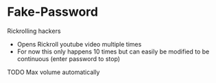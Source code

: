# Fake-Password
Rickrolling hackers

- Opens Rickroll youtube video multiple times
- For now this only happens 10 times but can easily be modified to be continuous (enter password to stop)

TODO
Max volume automatically
